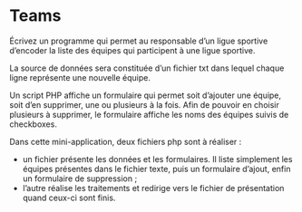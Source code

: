 # Teams

Écrivez un programme qui permet au responsable d’un ligue sportive d’encoder la liste des équipes qui participent à une ligue sportive.

La source de données sera constituée d’un fichier txt dans lequel chaque ligne représente une nouvelle équipe.

Un script PHP affiche un formulaire qui permet soit d’ajouter une équipe, soit d’en supprimer, une ou plusieurs à la fois. Afin de pouvoir en choisir plusieurs à supprimer, le formulaire affiche les noms des équipes suivis de checkboxes.

Dans cette mini-application, deux fichiers php sont à réaliser :

- un fichier présente les données et les formulaires. Il liste simplement les équipes présentes dans le fichier texte, puis un formulaire d’ajout, enfin un formulaire de suppression ;
- l’autre réalise les traitements et redirige vers le fichier de présentation quand ceux-ci sont finis.
